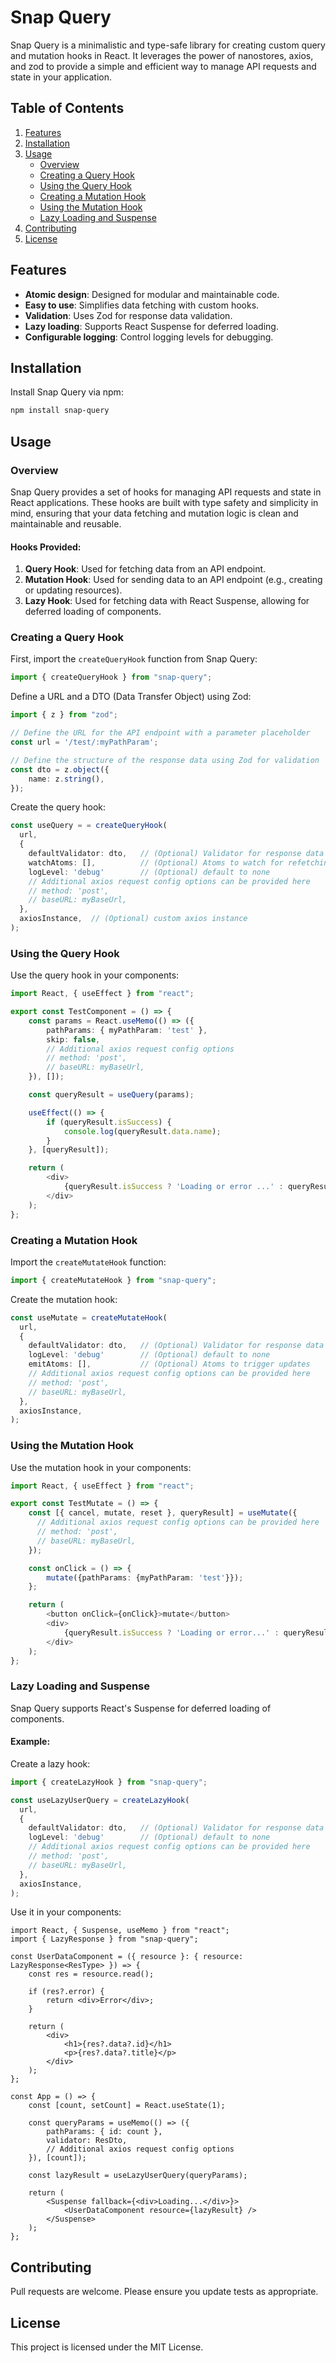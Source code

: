 # Snap Query

Snap Query is a minimalistic and type-safe library for creating custom query and mutation hooks in React. It leverages the power of nanostores, axios, and zod to provide a simple and efficient way to manage API requests and state in your application.


## Table of Contents

1. [Features](#features)
2. [Installation](#installation)
3. [Usage](#usage)
    - [Overview](#overview)
    - [Creating a Query Hook](#creating-a-query-hook)
    - [Using the Query Hook](#using-the-query-hook)
    - [Creating a Mutation Hook](#creating-a-mutation-hook)
    - [Using the Mutation Hook](#using-the-mutation-hook)
    - [Lazy Loading and Suspense](#lazy-loading-and-suspense)
4. [Contributing](#contributing)
5. [License](#license)


## Features

- **Atomic design**: Designed for modular and maintainable code.
- **Easy to use**: Simplifies data fetching with custom hooks.
- **Validation**: Uses Zod for response data validation.
- **Lazy loading**: Supports React Suspense for deferred loading.
- **Configurable logging**: Control logging levels for debugging.


## Installation

Install Snap Query via npm:

```bash
npm install snap-query
```

## Usage

### Overview

Snap Query provides a set of hooks for managing API requests and state in React applications. These hooks are built with type safety and simplicity in mind, ensuring that your data fetching and mutation logic is clean and maintainable and reusable.

#### Hooks Provided:

1. **Query Hook**: Used for fetching data from an API endpoint.
2. **Mutation Hook**: Used for sending data to an API endpoint (e.g., creating or updating resources).
3. **Lazy Hook**: Used for fetching data with React Suspense, allowing for deferred loading of components.

### Creating a Query Hook

First, import the `createQueryHook` function from Snap Query:

```ts
import { createQueryHook } from "snap-query";
```

Define a URL and a DTO (Data Transfer Object) using Zod:

```ts
import { z } from "zod";

// Define the URL for the API endpoint with a parameter placeholder
const url = '/test/:myPathParam';

// Define the structure of the response data using Zod for validation
const dto = z.object({
    name: z.string(),
});
```

Create the query hook:

```ts
const useQuery = = createQueryHook(
  url,
  {
    defaultValidator: dto,   // (Optional) Validator for response data
    watchAtoms: [],          // (Optional) Atoms to watch for refetching
    logLevel: 'debug'        // (Optional) default to none
    // Additional axios request config options can be provided here
    // method: 'post',
    // baseURL: myBaseUrl,
  },
  axiosInstance,  // (Optional) custom axios instance
);
```


### Using the Query Hook

Use the query hook in your components:

```ts
import React, { useEffect } from "react";

export const TestComponent = () => {
    const params = React.useMemo(() => ({
        pathParams: { myPathParam: 'test' },
        skip: false,
        // Additional axios request config options
        // method: 'post',
        // baseURL: myBaseUrl,
    }), []);

    const queryResult = useQuery(params);

    useEffect(() => {
        if (queryResult.isSuccess) {
            console.log(queryResult.data.name);
        }
    }, [queryResult]);

    return (
        <div>
            {queryResult.isSuccess ? 'Loading or error ...' : queryResult.data.name}
        </div>
    );
};
```

### Creating a Mutation Hook

Import the `createMutateHook` function:

```ts
import { createMutateHook } from "snap-query";
```

Create the mutation hook:

```ts
const useMutate = createMutateHook(
  url,
  {
    defaultValidator: dto,   // (Optional) Validator for response data
    logLevel: 'debug'        // (Optional) default to none
    emitAtoms: [],           // (Optional) Atoms to trigger updates
    // Additional axios request config options can be provided here
    // method: 'post',
    // baseURL: myBaseUrl,
  },
  axiosInstance,
);
```

### Using the Mutation Hook

Use the mutation hook in your components:

```ts
import React, { useEffect } from "react";

export const TestMutate = () => {
    const [{ cancel, mutate, reset }, queryResult] = useMutate({
      // Additional axios request config options can be provided here
      // method: 'post',
      // baseURL: myBaseUrl,
    });

    const onClick = () => {
        mutate({pathParams: {myPathParam: 'test'}});
    };

    return (
        <button onClick={onClick}>mutate</button>
        <div>
            {queryResult.isSuccess ? 'Loading or error...' : queryResult.data.name}
        </div>
    );
};
```

### Lazy Loading and Suspense

Snap Query supports React's Suspense for deferred loading of components.

#### Example:

Create a lazy hook:

```ts
import { createLazyHook } from "snap-query";

const useLazyUserQuery = createLazyHook(
  url,
  {
    defaultValidator: dto,   // (Optional) Validator for response data
    logLevel: 'debug'        // (Optional) default to none
    // Additional axios request config options can be provided here
    // method: 'post',
    // baseURL: myBaseUrl,
  },
  axiosInstance,
);
```

Use it in your components:

```tsx
import React, { Suspense, useMemo } from "react";
import { LazyResponse } from "snap-query";

const UserDataComponent = ({ resource }: { resource: LazyResponse<ResType> }) => {
    const res = resource.read();

    if (res?.error) {
        return <div>Error</div>;
    }

    return (
        <div>
            <h1>{res?.data?.id}</h1>
            <p>{res?.data?.title}</p>
        </div>
    );
};

const App = () => {
    const [count, setCount] = React.useState(1);

    const queryParams = useMemo(() => ({
        pathParams: { id: count },
        validator: ResDto,
        // Additional axios request config options
    }), [count]);

    const lazyResult = useLazyUserQuery(queryParams);

    return (
        <Suspense fallback={<div>Loading...</div>}>
            <UserDataComponent resource={lazyResult} />
        </Suspense>
    );
};
```

## Contributing

Pull requests are welcome. Please ensure you update tests as appropriate.

## License

This project is licensed under the MIT License.